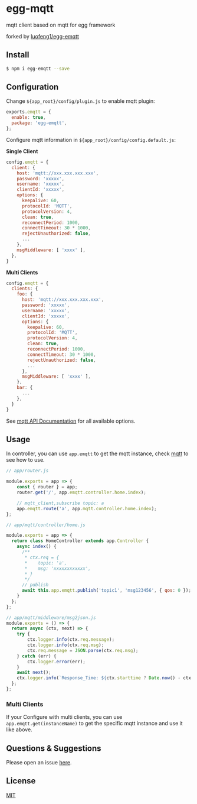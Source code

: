 # egg-mqtt

mqtt client based on mqtt for egg framework

forked by [luofeng1/egg-emqtt](https://github.com/luofeng1/egg-emqtt)

## Install

```bash
$ npm i egg-emqtt --save
```

## Configuration

Change `${app_root}/config/plugin.js` to enable mqtt plugin:

```js
exports.emqtt = {
  enable: true,
  package: 'egg-emqtt',
};
```

Configure mqtt information in `${app_root}/config/config.default.js`:

**Single Client**

```javascript
config.emqtt = {
  client: {
    host: 'mqtt://xxx.xxx.xxx.xxx',
    password: 'xxxxx',
    username: 'xxxxx',
    clientId: 'xxxxx',
    options: {
      keepalive: 60,
      protocolId: 'MQTT',
      protocolVersion: 4,
      clean: true,
      reconnectPeriod: 1000,
      connectTimeout: 30 * 1000,
      rejectUnauthorized: false,
      ...
    },
    msgMiddleware: [ 'xxxx' ],
  },
}
```

**Multi Clients**

```javascript
config.emqtt = {
  clients: {
    foo: {
      host: 'mqtt://xxx.xxx.xxx.xxx',
      password: 'xxxxx',
      username: 'xxxxx',
      clientId: 'xxxxx',
      options: {
        keepalive: 60,
        protocolId: 'MQTT',
        protocolVersion: 4,
        clean: true,
        reconnectPeriod: 1000,
        connectTimeout: 30 * 1000,
        rejectUnauthorized: false,
        ...
      },
      msgMiddleware: [ 'xxxx' ],
    },
    bar: {
      ...
    },
  }
}
```

See [mqtt API Documentation](https://github.com/mqttjs/MQTT.js) for all available options.

## Usage

In controller, you can use `app.emqtt` to get the mqtt instance, check [mqtt](https://github.com/mqttjs/MQTT.js) to see how to use.

```js
// app/router.js

module.exports = app => {
    const { router } = app;
    router.get('/', app.emqtt.controller.home.index);

    // mqtt_client,subscribe topic: a
    app.emqtt.route('a', app.mqtt.controller.home.index);
};

// app/mqtt/controller/home.js

module.exports = app => {
  return class HomeController extends app.Controller {
    async index() {
      /**
       * ctx.req = {
       *    topic: 'a',
       *    msg: 'xxxxxxxxxxxx',
       * }
       */ 
      // publish
      await this.app.emqtt.publish('topic1', 'msg123456', { qos: 0 });
    }
  };
};

// app/mqtt/middleware/msg2json.js
module.exports = () => {
  return async (ctx, next) => {
    try {
        ctx.logger.info(ctx.req.message);
        ctx.logger.info(ctx.req.msg);
        ctx.req.message = JSON.parse(ctx.req.msg);
    } catch (err) {
        ctx.logger.error(err);
    }
    await next();
    ctx.logger.info(`Response_Time: ${ctx.starttime ? Date.now() - ctx.starttime : 0}ms Topic：${ctx.req.topic} Msg: ${ctx.req.msg}`);
  };
};

```

### Multi Clients

If your Configure with multi clients, you can use `app.emqtt.get(instanceName)` to get the specific mqtt instance and use it like above.

## Questions & Suggestions

Please open an issue [here](https://github.com/eggjs/egg/issues).

## License

[MIT](LICENSE)
